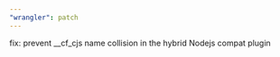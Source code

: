 ```yaml
---
"wrangler": patch
---
```


fix: prevent \_\_cf_cjs name collision in the hybrid Nodejs compat plugin
